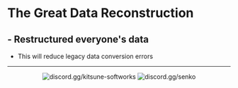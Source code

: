 # The Great Data Reconstruction

## - Restructured everyone's data
- This will reduce legacy data conversion errors

---

<div align="center">

![[discord.gg/kitsune-softworks](https://discord.gg/kitsune-softworks)](https://img.shields.io/discord/887393173150777357?color=5865F2&label=discord.gg/kitsune-softworks&logo=discord&logoColor=white) ![[discord.gg/senko](https://discord.gg/senko)](https://img.shields.io/discord/777251087592718336?color=5865F2&label=discord.gg/senko&logo=discord&logoColor=white)
